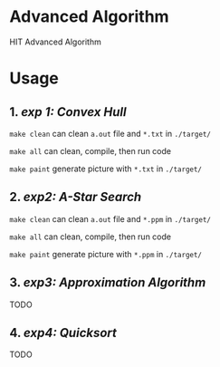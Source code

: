# Advanced Algorithm
HIT Advanced Algorithm

# Usage

## 1. *exp 1: Convex Hull*

`make clean` can clean `a.out` file and `*.txt` in `./target/`

`make all` can clean, compile, then run code

`make paint` generate picture with `*.txt` in `./target/`

## 2. *exp2: A-Star Search*

`make clean` can clean `a.out` file and `*.ppm` in `./target/`

`make all` can clean, compile, then run code

`make paint` generate picture with `*.ppm` in `./target/`

## 3. *exp3: Approximation Algorithm*

TODO

## 4. *exp4: Quicksort*

TODO
